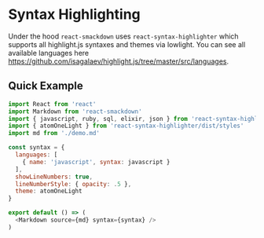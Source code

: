 # Syntax Highlighting

Under the hood `react-smackdown` uses `react-syntax-highlighter` which supports all highlight.js syntaxes and themes via lowlight. You can see all available languages here https://github.com/isagalaev/highlight.js/tree/master/src/languages.

## Quick Example
```javascript
import React from 'react'
import Markdown from 'react-smackdown'
import { javascript, ruby, sql, elixir, json } from 'react-syntax-highlighter/dist/languages'
import { atomOneLight } from 'react-syntax-highlighter/dist/styles'
import md from './demo.md'

const syntax = {
  languages: [
    { name: 'javascript', syntax: javascript }
  ],
  showLineNumbers: true,
  lineNumberStyle: { opacity: .5 },
  theme: atomOneLight
}

export default () => (
  <Markdown source={md} syntax={syntax} />
)
```
